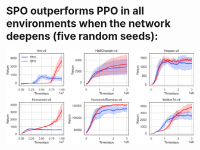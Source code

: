 # SPO outperforms PPO in all environments when the network deepens (five random seeds):
![MuJoCo](https://github.com/MyRepositories-hub/Simple-Policy-Optimization/blob/main/draw_return_mujoco.png)
